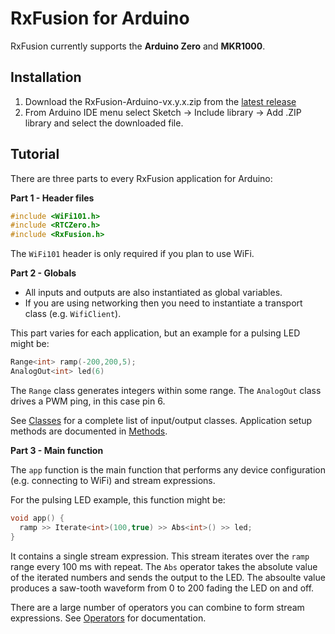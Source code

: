 # RxFusion for Arduino

RxFusion currently supports the **Arduino Zero** and **MKR1000**.

## Installation

1. Download the RxFusion-Arduino-vx.y.x.zip from the [latest release](https://github.com/sathibault/RxFusion/releases)
2. From Arduino IDE menu select Sketch -> Include library -> Add .ZIP library and select the downloaded file.

## Tutorial

There are three parts to every RxFusion application for Arduino:

**Part 1 - Header files**

```c++
#include <WiFi101.h>
#include <RTCZero.h>
#include <RxFusion.h>
```

The `WiFi101` header is only required if you plan to use WiFi.

**Part 2 - Globals**

* All inputs and outputs are also instantiated as global variables.
* If you are using networking then you need to instantiate a transport class (e.g. `WifiClient`).

This part varies for each application, but an example for a pulsing LED might be:

```c++
Range<int> ramp(-200,200,5);
AnalogOut<int> led(6)
```

The `Range` class generates integers within some range.  The `AnalogOut` class drives a PWM ping, in this case pin 6.

See [Classes](api-reference.md#classes) for a complete list of input/output classes.  Application setup methods are documented in [Methods](api-reference.md#methods).

**Part 3 - Main function**

The `app` function is the main function that performs any device configuration (e.g. connecting to WiFi) and stream expressions.

For the pulsing LED example, this function might be:

```c++
void app() {
  ramp >> Iterate<int>(100,true) >> Abs<int>() >> led;
}
```

It contains a single stream expression. This stream iterates over the `ramp` range every 100 ms with repeat.  The `Abs` operator takes the absolute value of the iterated numbers and sends the output to the LED.  The absoulte value produces a saw-tooth waveform from 0 to 200 fading the LED on and off.

There are a large number of operators you can combine to form stream expressions.  See [Operators](api-reference.md#operators) for documentation.
